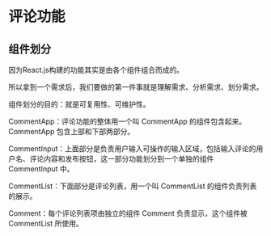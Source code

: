 # 评论功能
## 组件划分
因为React.js构建的功能其实是由各个组件组合而成的。

所以拿到一个需求后，我们要做的第一件事就是理解需求、分析需求、划分需求。

组件划分的目的：就是可复用性、可维护性。

CommentApp：评论功能的整体用一个叫 CommentApp 的组件包含起来。CommentApp 包含上部和下部两部分。

CommentInput：上面部分是负责用户输入可操作的输入区域，包括输入评论的用户名、评论内容和发布按钮，这一部分功能划分到一个单独的组件 CommentInput 中。

CommentList：下面部分是评论列表，用一个叫 CommentList 的组件负责列表的展示。

Comment：每个评论列表项由独立的组件 Comment 负责显示，这个组件被 CommentList 所使用。